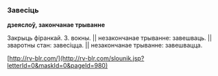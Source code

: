### Завесіць
**дзеяслоў, закончанае трыванне**

Закрыць фіранкай. З. вокны. || незакончанае трыванне: завешваць. || зваротны стан: завесіцца. || незакончанае трыванне: завешвацца.

<a rel="author">[http://rv-blr.com/](http://rv-blr.com/slounik.jsp?letterId=0&maskId=0&pageId=980)</a>
